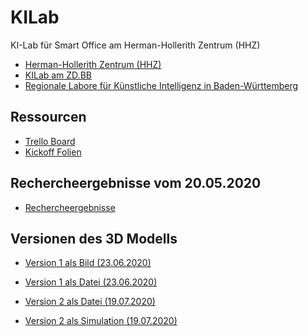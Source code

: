 # KILab
KI-Lab für Smart Office am Herman-Hollerith Zentrum (HHZ)

* [Herman-Hollerith Zentrum (HHZ)](https://www.hhz.de/home/) 
* [KILab am ZD.BB](https://www.zd-bb.de/ki-lab/)
* [Regionale Labore für Künstliche Intelligenz in Baden-Württemberg](https://www.wirtschaft-digital-bw.de/service/ki-made-in-bw/regionale-ki-labs/)

## Ressourcen

* [Trello Board](https://trello.com/b/mg5dpHZ6)
* [Kickoff Folien](https://github.com/cdeck3r/KILab/blob/master/KILab_Kickoff.pdf)

## Rechercheergebnisse vom 20.05.2020

* [Rechercheergebnisse](https://github.com/cdeck3r/KILab/blob/master/Rechercheergebnisse.pdf)

## Versionen des 3D Modells

* [Version 1 als Bild (23.06.2020)](https://github.com/cdeck3r/KILab/blob/master/Raum229-Eingerichtet%20(1).png)
* [Version 1 als Datei (23.06.2020)](https://github.com/cdeck3r/KILab/blob/master/Raum229-Eingerichtet%20(1).sh3d)

* [Version 2 als Datei (19.07.2020)](TODO)
* [Version 2 als Simulation (19.07.2020)](TODO)

